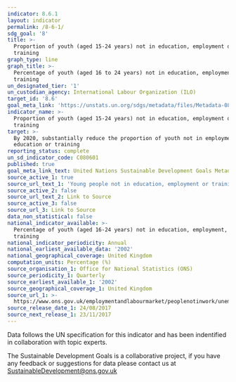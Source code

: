 ```yaml
---
indicator: 8.6.1
layout: indicator
permalink: /8-6-1/
sdg_goal: '8'
title: >-
  Proportion of youth (aged 15-24 years) not in education, employment or
  training
graph_type: line
graph_title: >-
  Percentage of youth (aged 16 to 24 years) not in education, employment, or
  training
un_designated_tier: '1'
un_custodian_agency: International Labour Organization (ILO)
target_id: '8.6'
goal_meta_link: 'https://unstats.un.org/sdgs/metadata/files/Metadata-08-06-01.pdf'
indicator_name: >-
  Proportion of youth (aged 15-24 years) not in education, employment or
  training
target: >-
  By 2020, substantially reduce the proportion of youth not in employment,
  education or training
reporting_status: complete
un_sd_indicator_code: C080601
published: true
goal_meta_link_text: United Nations Sustainable Development Goals Metadata (pdf 381kB)
source_active_1: true
source_url_text_1: 'Young people not in education, employment or training (NEET)'
source_active_2: false
source_url_text_2: Link to Source
source_active_3: false
source_url_3: Link to Source
data_non_statistical: false
national_indicator_available: >-
  Percentage of youth (aged 16-24 years) not in education, employment, or
  training
national_indicator_periodicity: Annual
national_earliest_available_data: '2002'
national_geographical_coverage: United Kingdom
computation_units: Percentage (%)
source_organisation_1: Office for National Statistics (ONS)
source_periodicity_1: Quarterly
source_earliest_available_1: '2002'
source_geographical_coverage_1: United Kingdom
source_url_1: >-
  https://www.ons.gov.uk/employmentandlabourmarket/peoplenotinwork/unemployment/datasets/youngpeoplenotineducationemploymentortrainingneettable1
source_release_date_1: 24/08/2017
source_next_release_1: 23/11/2017
---
```

Data follows the UN specification for this indicator and has been indentified in collaboration with topic experts.

The Sustainable Development Goals is a collaborative project, if you have any feedback or suggestions for data please contact us at <SustainableDevelopment@ons.gov.uk>
